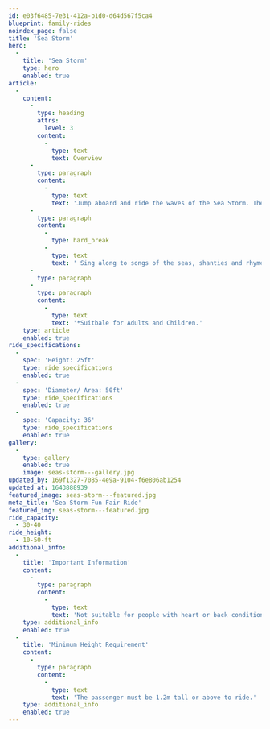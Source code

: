 ```yaml
---
id: e03f6485-7e31-412a-b1d0-d64d567f5ca4
blueprint: family-rides
noindex_page: false
title: 'Sea Storm'
hero:
  -
    title: 'Sea Storm'
    type: hero
    enabled: true
article:
  -
    content:
      -
        type: heading
        attrs:
          level: 3
        content:
          -
            type: text
            text: Overview
      -
        type: paragraph
        content:
          -
            type: text
            text: 'Jump aboard and ride the waves of the Sea Storm. The seas aren''t calm with this one! Your boat will be rocked, spun and swayed as if you''re riding the high tides in a storm.'
      -
        type: paragraph
        content:
          -
            type: hard_break
          -
            type: text
            text: ' Sing along to songs of the seas, shanties and rhymes if you can catch your breath. This ride will give you the full experience of sailor of the seven seas.'
      -
        type: paragraph
      -
        type: paragraph
        content:
          -
            type: text
            text: '*Suitbale for Adults and Children.'
    type: article
    enabled: true
ride_specifications:
  -
    spec: 'Height: 25ft'
    type: ride_specifications
    enabled: true
  -
    spec: 'Diameter/ Area: 50ft'
    type: ride_specifications
    enabled: true
  -
    spec: 'Capacity: 36'
    type: ride_specifications
    enabled: true
gallery:
  -
    type: gallery
    enabled: true
    image: seas-storm---gallery.jpg
updated_by: 169f1327-7085-4e9a-9104-f6e806ab1254
updated_at: 1643888939
featured_image: seas-storm---featured.jpg
meta_title: 'Sea Storm Fun Fair Ride'
featured_img: seas-storm---featured.jpg
ride_capacity:
  - 30-40
ride_height:
  - 10-50-ft
additional_info:
  -
    title: 'Important Information'
    content:
      -
        type: paragraph
        content:
          -
            type: text
            text: 'Not suitable for people with heart or back conditions or of a nervous disposition should avoid riding. Other medical conditions that may preclude riding include pregnancy, recent surgery, broken bones, or neck problems.'
    type: additional_info
    enabled: true
  -
    title: 'Minimum Height Requirement'
    content:
      -
        type: paragraph
        content:
          -
            type: text
            text: 'The passenger must be 1.2m tall or above to ride.'
    type: additional_info
    enabled: true
---
```

